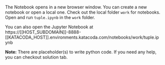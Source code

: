 The Notebook opens in a new browser window. You can create a new notebook or open a local one. Check out the local folder `work` for notebooks. Open and run `tuple.ipynb` in the `work` folder.

You can also open the Jupyter Notebook at https://[[HOST_SUBDOMAIN]]-8888-[[KATACODA_HOST]].environments.katacoda.com/notebooks/work/tuple.ipynb

**Note:**
There are placeholder(s) to write python code. If you need any help, you can checkout solution tab.